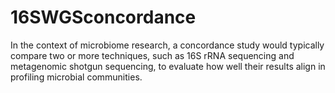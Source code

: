 # 16SWGSconcordance
In the context of microbiome research, a concordance study would typically compare two or more techniques, such as 16S rRNA sequencing and metagenomic shotgun sequencing, to evaluate how well their results align in profiling microbial communities.
